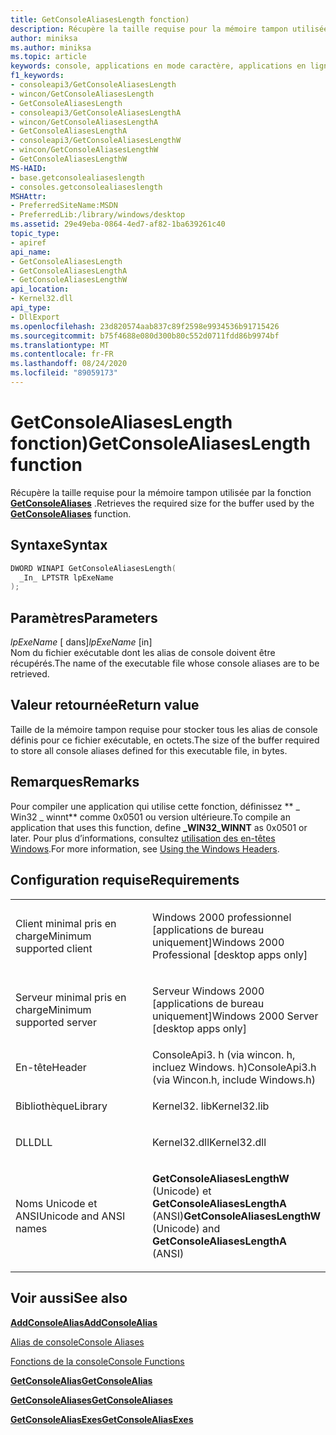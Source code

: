 ```yaml
---
title: GetConsoleAliasesLength fonction)
description: Récupère la taille requise pour la mémoire tampon utilisée par la fonction GetConsoleAliases.
author: miniksa
ms.author: miniksa
ms.topic: article
keywords: console, applications en mode caractère, applications en ligne de commande, applications Terminal Server, API de console
f1_keywords:
- consoleapi3/GetConsoleAliasesLength
- wincon/GetConsoleAliasesLength
- GetConsoleAliasesLength
- consoleapi3/GetConsoleAliasesLengthA
- wincon/GetConsoleAliasesLengthA
- GetConsoleAliasesLengthA
- consoleapi3/GetConsoleAliasesLengthW
- wincon/GetConsoleAliasesLengthW
- GetConsoleAliasesLengthW
MS-HAID:
- base.getconsolealiaseslength
- consoles.getconsolealiaseslength
MSHAttr:
- PreferredSiteName:MSDN
- PreferredLib:/library/windows/desktop
ms.assetid: 29e49eba-0864-4ed7-af82-1ba639261c40
topic_type:
- apiref
api_name:
- GetConsoleAliasesLength
- GetConsoleAliasesLengthA
- GetConsoleAliasesLengthW
api_location:
- Kernel32.dll
api_type:
- DllExport
ms.openlocfilehash: 23d820574aab837c89f2598e9934536b91715426
ms.sourcegitcommit: b75f4688e080d300b80c552d0711fdd86b9974bf
ms.translationtype: MT
ms.contentlocale: fr-FR
ms.lasthandoff: 08/24/2020
ms.locfileid: "89059173"
---
```

# <a name="getconsolealiaseslength-function"></a><span data-ttu-id="bdc94-104">GetConsoleAliasesLength fonction)</span><span class="sxs-lookup"><span data-stu-id="bdc94-104">GetConsoleAliasesLength function</span></span>


<span data-ttu-id="bdc94-105">Récupère la taille requise pour la mémoire tampon utilisée par la fonction [**GetConsoleAliases**](getconsolealiases.md) .</span><span class="sxs-lookup"><span data-stu-id="bdc94-105">Retrieves the required size for the buffer used by the [**GetConsoleAliases**](getconsolealiases.md) function.</span></span>

<a name="syntax"></a><span data-ttu-id="bdc94-106">Syntaxe</span><span class="sxs-lookup"><span data-stu-id="bdc94-106">Syntax</span></span>
------

```C
DWORD WINAPI GetConsoleAliasesLength(
  _In_ LPTSTR lpExeName
);
```

<a name="parameters"></a><span data-ttu-id="bdc94-107">Paramètres</span><span class="sxs-lookup"><span data-stu-id="bdc94-107">Parameters</span></span>
----------

<span data-ttu-id="bdc94-108">*lpExeName* \[ dans\]</span><span class="sxs-lookup"><span data-stu-id="bdc94-108">*lpExeName* \[in\]</span></span>  
<span data-ttu-id="bdc94-109">Nom du fichier exécutable dont les alias de console doivent être récupérés.</span><span class="sxs-lookup"><span data-stu-id="bdc94-109">The name of the executable file whose console aliases are to be retrieved.</span></span>

<a name="return-value"></a><span data-ttu-id="bdc94-110">Valeur retournée</span><span class="sxs-lookup"><span data-stu-id="bdc94-110">Return value</span></span>
------------

<span data-ttu-id="bdc94-111">Taille de la mémoire tampon requise pour stocker tous les alias de console définis pour ce fichier exécutable, en octets.</span><span class="sxs-lookup"><span data-stu-id="bdc94-111">The size of the buffer required to store all console aliases defined for this executable file, in bytes.</span></span>

<a name="remarks"></a><span data-ttu-id="bdc94-112">Remarques</span><span class="sxs-lookup"><span data-stu-id="bdc94-112">Remarks</span></span>
-------

<span data-ttu-id="bdc94-113">Pour compiler une application qui utilise cette fonction, définissez \*\* \_ Win32 \_ winnt\*\* comme 0x0501 ou version ultérieure.</span><span class="sxs-lookup"><span data-stu-id="bdc94-113">To compile an application that uses this function, define **\_WIN32\_WINNT** as 0x0501 or later.</span></span> <span data-ttu-id="bdc94-114">Pour plus d’informations, consultez [utilisation des en-têtes Windows](https://msdn.microsoft.com/library/windows/desktop/aa383745).</span><span class="sxs-lookup"><span data-stu-id="bdc94-114">For more information, see [Using the Windows Headers](https://msdn.microsoft.com/library/windows/desktop/aa383745).</span></span>

<a name="requirements"></a><span data-ttu-id="bdc94-115">Configuration requise</span><span class="sxs-lookup"><span data-stu-id="bdc94-115">Requirements</span></span>
------------

<table>
<colgroup>
<col width="50%" />
<col width="50%" />
</colgroup>
<tbody>
<tr class="odd">
<td><p><span data-ttu-id="bdc94-116">Client minimal pris en charge</span><span class="sxs-lookup"><span data-stu-id="bdc94-116">Minimum supported client</span></span></p></td>
<td><p><span data-ttu-id="bdc94-117">Windows 2000 professionnel [applications de bureau uniquement]</span><span class="sxs-lookup"><span data-stu-id="bdc94-117">Windows 2000 Professional [desktop apps only]</span></span></p></td>
</tr>
<tr class="even">
<td><p><span data-ttu-id="bdc94-118">Serveur minimal pris en charge</span><span class="sxs-lookup"><span data-stu-id="bdc94-118">Minimum supported server</span></span></p></td>
<td><p><span data-ttu-id="bdc94-119">Serveur Windows 2000 [applications de bureau uniquement]</span><span class="sxs-lookup"><span data-stu-id="bdc94-119">Windows 2000 Server [desktop apps only]</span></span></p></td>
</tr>
<tr class="odd">
<td><p><span data-ttu-id="bdc94-120">En-tête</span><span class="sxs-lookup"><span data-stu-id="bdc94-120">Header</span></span></p></td>
<td><span data-ttu-id="bdc94-121">ConsoleApi3. h (via wincon. h, incluez Windows. h)</span><span class="sxs-lookup"><span data-stu-id="bdc94-121">ConsoleApi3.h (via Wincon.h, include Windows.h)</span></span></td>
</tr>
<tr class="even">
<td><p><span data-ttu-id="bdc94-122">Bibliothèque</span><span class="sxs-lookup"><span data-stu-id="bdc94-122">Library</span></span></p></td>
<td><span data-ttu-id="bdc94-123">Kernel32. lib</span><span class="sxs-lookup"><span data-stu-id="bdc94-123">Kernel32.lib</span></span></td>
</tr>
<tr class="odd">
<td><p><span data-ttu-id="bdc94-124">DLL</span><span class="sxs-lookup"><span data-stu-id="bdc94-124">DLL</span></span></p></td>
<td><span data-ttu-id="bdc94-125">Kernel32.dll</span><span class="sxs-lookup"><span data-stu-id="bdc94-125">Kernel32.dll</span></span></td>
</tr>
<tr class="even">
<td><p><span data-ttu-id="bdc94-126">Noms Unicode et ANSI</span><span class="sxs-lookup"><span data-stu-id="bdc94-126">Unicode and ANSI names</span></span></p></td>
<td><p><span data-ttu-id="bdc94-127"><strong>GetConsoleAliasesLengthW</strong> (Unicode) et <strong>GetConsoleAliasesLengthA</strong> (ANSI)</span><span class="sxs-lookup"><span data-stu-id="bdc94-127"><strong>GetConsoleAliasesLengthW</strong> (Unicode) and <strong>GetConsoleAliasesLengthA</strong> (ANSI)</span></span></p></td>
</tr>
<tr class="odd">
</tr>
<tr class="even">
</tr>
<tr class="odd">
</tr>
<tr class="even">
</tr>
</tbody>
</table>

## <a name="span-idsee_alsospansee-also"></a><span data-ttu-id="bdc94-128"><span id="see_also"></span>Voir aussi</span><span class="sxs-lookup"><span data-stu-id="bdc94-128"><span id="see_also"></span>See also</span></span>


[<span data-ttu-id="bdc94-129">**AddConsoleAlias**</span><span class="sxs-lookup"><span data-stu-id="bdc94-129">**AddConsoleAlias**</span></span>](addconsolealias.md)

[<span data-ttu-id="bdc94-130">Alias de console</span><span class="sxs-lookup"><span data-stu-id="bdc94-130">Console Aliases</span></span>](console-aliases.md)

[<span data-ttu-id="bdc94-131">Fonctions de la console</span><span class="sxs-lookup"><span data-stu-id="bdc94-131">Console Functions</span></span>](console-functions.md)

[<span data-ttu-id="bdc94-132">**GetConsoleAlias**</span><span class="sxs-lookup"><span data-stu-id="bdc94-132">**GetConsoleAlias**</span></span>](getconsolealias.md)

[<span data-ttu-id="bdc94-133">**GetConsoleAliases**</span><span class="sxs-lookup"><span data-stu-id="bdc94-133">**GetConsoleAliases**</span></span>](getconsolealiases.md)

[<span data-ttu-id="bdc94-134">**GetConsoleAliasExes**</span><span class="sxs-lookup"><span data-stu-id="bdc94-134">**GetConsoleAliasExes**</span></span>](getconsolealiasexes.md)

 

 




